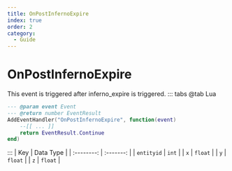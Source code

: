 ```yaml
---
title: OnPostInfernoExpire
index: true
order: 2
category:
  - Guide
---
```


# OnPostInfernoExpire
This event is triggered after inferno_expire is triggered.
::: tabs
@tab Lua
```lua
--- @param event Event
--- @return number EventResult
AddEventHandler("OnPostInfernoExpire", function(event)
    --[[ ... ]]
    return EventResult.Continue
end)
```

:::
|     Key    | Data Type |
| :--------: | :-------: |
| `entityid` |   `int`   |
|     `x`    |  `float`  |
|     `y`    |  `float`  |
|     `z`    |  `float`  |